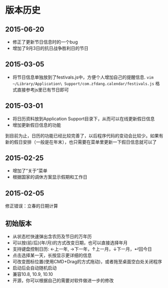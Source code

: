 # 版本历史

## 2015-06-20
* 修正了更新节日信息时的一个bug
* 增加了9月3日的抗日战争胜利日的节日

## 2015-03-05
* 将节日信息单独放到了festivals.js中，方便个人增加自己的提醒信息. 
`vim ~/Library/Application\ Support/com.zfdang.calendar/festivals.js`
格式直接参考js里已有节日即可

## 2015-03-01
* 将日历资料放到Application Support目录下，从而可以在线更新假日信息
* 增加更新假日信息的功能

到目前为止，日历的功能已经比较完善了，以后程序代码的变动会比较少。如果有新的假日安排（一般是在年末），也只需要在菜单里更新一下假日信息就可以了

## 2015-02-25
* 增加了“关于”菜单
* 根据国家的调休方案显示假期和工作日

## 2015-02-05
修正错误：立春的日期计算

## 初始版本
* 从状态栏快速弹出含农历及节日的万年历
* 可以按(前/后)(年/月)的方式改变日期，也可以直接选择年月
* 支持键盘控制日历: ←上一年, →下一年，↑上一月，↓下一月，↵回今日
* 点击选择某一天，长按显示更详细的信息
* 可改变图标位置(使用CMD+Drag的方式拖动)，或者拖至桌面空白处关闭程序
* 启动后会自动随机启动
* 兼容10.8, 10.9, 10.10
* 开源，你可以根据自己的需要对软件做进一步的修改